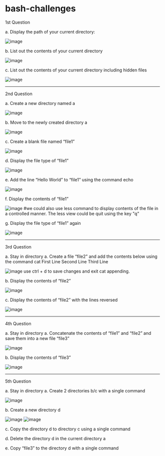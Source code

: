 # bash-challenges

1st Question

a. Display the path of your current directory:

![image](https://user-images.githubusercontent.com/121697755/227755025-cb43084e-8d3a-43c3-853e-d28d59870556.png)

b. List out the contents of your current directory

![image](https://user-images.githubusercontent.com/121697755/227755043-cbe99cb5-b1ab-4bf0-8341-be963d4c9ef6.png)

c. List out the contents of your current directory including hidden files

![image](https://user-images.githubusercontent.com/121697755/227755051-29907094-68a1-4ecc-9814-160e54988633.png)

------------

2nd Question

a. Create a new directory named a

![image](https://user-images.githubusercontent.com/121697755/227755538-360e3748-a456-46fc-b1b2-d88880f65971.png)

b. Move to the newly created directory a 

![image](https://user-images.githubusercontent.com/121697755/227755544-9db7677d-b26d-4673-9138-8219753b8acd.png)

c. Create a blank file named “file1”

![image](https://user-images.githubusercontent.com/121697755/227755558-d92a73b2-7932-4e7d-9406-3e3e0bdc6abe.png)

d. Display the file type of “file1”

![image](https://user-images.githubusercontent.com/121697755/227755717-5d06ee1d-5b55-42e3-9ede-b256c6a65f37.png)

e. Add the line “Hello World” to “file1” using the command echo

![image](https://user-images.githubusercontent.com/121697755/227756256-c1ed9eed-5865-4db4-b982-80b0970b8a2c.png)

f. Display the contents of “file1” 

![image](https://user-images.githubusercontent.com/121697755/227756246-938e8947-5721-423b-8ffa-683c6da67d95.png)
#we could also use less command to display contents of the file in a controlled manner. The less view could be quit using the key "q"

g. Display the file type of “file1” again 

 ![image](https://user-images.githubusercontent.com/121697755/227756277-80b601ef-7183-47de-a8de-c0eb76d1c03c.png)

------------

3rd Question

a. Stay in directory a. Create a file “file2” and add the contents below using the  command cat 
First Line Second Line Third Line 

![image](https://user-images.githubusercontent.com/121697755/227756551-ae7bee61-a031-4c5c-895e-2b622c60fe9d.png)
use ctrl + d to save changes and exit cat appending.

b. Display the contents of “file2” 

![image](https://user-images.githubusercontent.com/121697755/227756599-3a4bd6a3-ff21-4132-86a7-ff2eea117923.png)

c. Display the contents of “file2” with the lines reversed

![image](https://user-images.githubusercontent.com/121697755/227756848-b5ddf29b-6f8f-4564-bf59-34ab7eac61d7.png)

------------

4th Question

a. Stay in directory a. Concatenate the contents of “file1” and “file2” and save them into a new file “file3” 

![image](https://user-images.githubusercontent.com/121697755/227756890-2ba19d5b-3a18-4974-9e2b-98b0ccb61b8c.png)

b. Display the contents of “file3” 

 ![image](https://user-images.githubusercontent.com/121697755/227756911-53db1738-8356-4304-a7c1-fc2356997950.png)

------------

5th Question

a. Stay in directory a. Create 2 directories b/c with a single command  

![image](https://user-images.githubusercontent.com/121697755/227757048-b00a98bd-d176-4100-b02f-30b11c7e2422.png)

b. Create a new directory d 

![image](https://user-images.githubusercontent.com/121697755/227757117-38c1b6ad-296c-43fe-ad5e-5fcb127576de.png)
![image](https://user-images.githubusercontent.com/121697755/227757136-14849c7e-f4f0-42a2-bc9c-6cbe12df0792.png)


c. Copy the directory d to directory c using a single command 


d. Delete the directory d in the current directory a 

e. Copy “file3” to the directory d with a single command 
